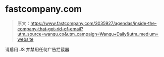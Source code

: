 # fastcompany.com

> 原文：<https://www.fastcompany.com/3035927/agendas/inside-the-company-that-got-rid-of-email?utm_source=wanqu.co&utm_campaign=Wanqu+Daily&utm_medium=website>

请启用 JS 并禁用任何广告拦截器